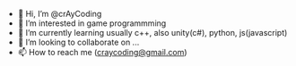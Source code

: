 - 👋 Hi, I’m @crAyCoding
- 👀 I’m interested in game programmming
- 🌱 I’m currently learning usually c++, also unity(c#), python, js(javascript) 
- 💞️ I’m looking to collaborate on ...
- 📫 How to reach me (craycoding@gmail.com)

<!---
crAyCoding/crAyCoding is a ✨ special ✨ repository because its `README.md` (this file) appears on your GitHub profile.
You can click the Preview link to take a look at your changes.
--->
